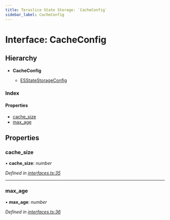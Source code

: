 ```yaml
---
title: Teraslice State Storage: `CacheConfig`
sidebar_label: CacheConfig
---
```


# Interface: CacheConfig

## Hierarchy

* **CacheConfig**

  * [ESStateStorageConfig](esstatestorageconfig.md)

### Index

#### Properties

* [cache_size](cacheconfig.md#cache_size)
* [max_age](cacheconfig.md#max_age)

## Properties

###  cache_size

• **cache_size**: *number*

*Defined in [interfaces.ts:35](https://github.com/terascope/teraslice/blob/6aab1cd2/packages/teraslice-state-storage/src/interfaces.ts#L35)*

___

###  max_age

• **max_age**: *number*

*Defined in [interfaces.ts:36](https://github.com/terascope/teraslice/blob/6aab1cd2/packages/teraslice-state-storage/src/interfaces.ts#L36)*
